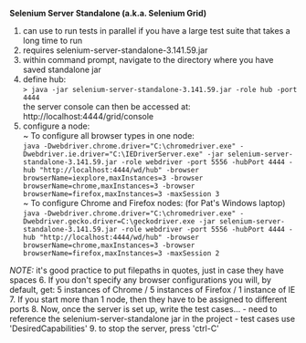 **Selenium Server Standalone (a.k.a. Selenium Grid)**

1. can use to run tests in parallel if you have a large test suite that takes a long
time to run
2. requires selenium-server-standalone-3.141.59.jar
3. within command prompt, navigate to the directory where you have saved standalone jar
4. define hub: </br>
	`> java -jar selenium-server-standalone-3.141.59.jar -role hub -port 4444` </br>
	the server console can then be accessed at: http://localhost:4444/grid/console
5. configure a node: </br>
	~ To configure all browser types in one node: </br>
	`java -Dwebdriver.chrome.driver="C:\chromedriver.exe" -Dwebdriver.ie.driver="C:\IEDriverServer.exe" -jar selenium-server-standalone-3.141.59.jar -role webdriver -port 5556 -hubPort 4444 -hub "http://localhost:4444/wd/hub" -browser browserName=iexplore,maxInstances=3 -browser browserName=chrome,maxInstances=3 -browser browserName=firefox,maxInstances=3 -maxSession 3` </br>
	~ To configure Chrome and Firefox nodes: (for Pat's Windows laptop) </br>
	`java -Dwebdriver.chrome.driver="C:\chromedriver.exe" -Dwebdriver.gecko.driver=C:\geckodriver.exe -jar selenium-server-standalone-3.141.59.jar -role webdriver -port 5556 -hubPort 4444 -hub "http://localhost:4444/wd/hub" -browser browserName=chrome,maxInstances=3 -browser browserName=firefox,maxInstances=3 -maxSession 2` </br>
	
*NOTE:* it's good practice to put filepaths in quotes, just in case they have spaces
6. If you don't specify any browser configurations you will, by default, get: 5 instances of Chrome / 5 instances of Firefox / 1 instance of IE
7. If you start more than 1 node, then they have to be assigned to different ports
8. Now, once the server is set up, write the test cases...
	- need to reference the selenium-server-standalone jar in the project
	- test cases use 'DesiredCapabilities'
9. to stop the server, press 'ctrl-C'
